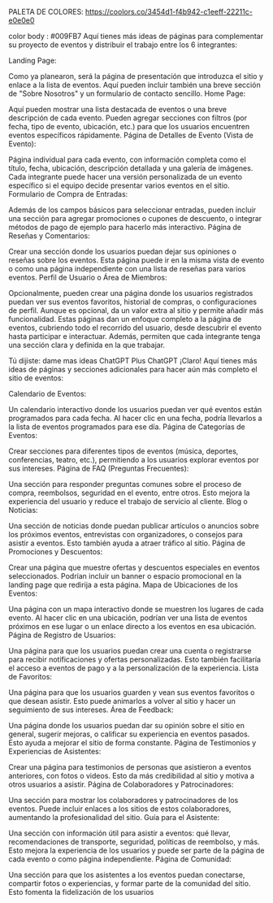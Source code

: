 PALETA DE COLORES:
https://coolors.co/3454d1-f4b942-c1eeff-22211c-e0e0e0

color body : #009FB7
Aquí tienes más ideas de páginas para complementar su proyecto de eventos y distribuir el trabajo entre los 6 integrantes:

Landing Page:

Como ya planearon, será la página de presentación que introduzca el sitio y enlace a la lista de eventos. Aquí pueden incluir también una breve sección de "Sobre Nosotros" y un formulario de contacto sencillo.
Home Page:

Aquí pueden mostrar una lista destacada de eventos o una breve descripción de cada evento. Pueden agregar secciones con filtros (por fecha, tipo de evento, ubicación, etc.) para que los usuarios encuentren eventos específicos rápidamente.
Página de Detalles de Evento (Vista de Evento):

Página individual para cada evento, con información completa como el título, fecha, ubicación, descripción detallada y una galería de imágenes.
Cada integrante puede hacer una versión personalizada de un evento específico si el equipo decide presentar varios eventos en el sitio.
Formulario de Compra de Entradas:

Además de los campos básicos para seleccionar entradas, pueden incluir una sección para agregar promociones o cupones de descuento, o integrar métodos de pago de ejemplo para hacerlo más interactivo.
Página de Reseñas y Comentarios:

Crear una sección donde los usuarios puedan dejar sus opiniones o reseñas sobre los eventos. Esta página puede ir en la misma vista de evento o como una página independiente con una lista de reseñas para varios eventos.
Perfil de Usuario o Área de Miembros:

Opcionalmente, pueden crear una página donde los usuarios registrados puedan ver sus eventos favoritos, historial de compras, o configuraciones de perfil. Aunque es opcional, da un valor extra al sitio y permite añadir más funcionalidad.
Estas páginas dan un enfoque completo a la página de eventos, cubriendo todo el recorrido del usuario, desde descubrir el evento hasta participar e interactuar. Además, permiten que cada integrante tenga una sección clara y definida en la que trabajar.






Tú dijiste:
dame mas ideas
ChatGPT Plus
ChatGPT
¡Claro! Aquí tienes más ideas de páginas y secciones adicionales para hacer aún más completo el sitio de eventos:

Calendario de Eventos:

Un calendario interactivo donde los usuarios puedan ver qué eventos están programados para cada fecha. Al hacer clic en una fecha, podría llevarlos a la lista de eventos programados para ese día.
Página de Categorías de Eventos:

Crear secciones para diferentes tipos de eventos (música, deportes, conferencias, teatro, etc.), permitiendo a los usuarios explorar eventos por sus intereses.
Página de FAQ (Preguntas Frecuentes):

Una sección para responder preguntas comunes sobre el proceso de compra, reembolsos, seguridad en el evento, entre otros. Esto mejora la experiencia del usuario y reduce el trabajo de servicio al cliente.
Blog o Noticias:

Una sección de noticias donde puedan publicar artículos o anuncios sobre los próximos eventos, entrevistas con organizadores, o consejos para asistir a eventos. Esto también ayuda a atraer tráfico al sitio.
Página de Promociones y Descuentos:

Crear una página que muestre ofertas y descuentos especiales en eventos seleccionados. Podrían incluir un banner o espacio promocional en la landing page que redirija a esta página.
Mapa de Ubicaciones de los Eventos:

Una página con un mapa interactivo donde se muestren los lugares de cada evento. Al hacer clic en una ubicación, podrían ver una lista de eventos próximos en ese lugar o un enlace directo a los eventos en esa ubicación.
Página de Registro de Usuarios:

Una página para que los usuarios puedan crear una cuenta o registrarse para recibir notificaciones y ofertas personalizadas. Esto también facilitaría el acceso a eventos de pago y a la personalización de la experiencia.
Lista de Favoritos:

Una página para que los usuarios guarden y vean sus eventos favoritos o que desean asistir. Esto puede animarlos a volver al sitio y hacer un seguimiento de sus intereses.
Área de Feedback:

Una página donde los usuarios puedan dar su opinión sobre el sitio en general, sugerir mejoras, o calificar su experiencia en eventos pasados. Esto ayuda a mejorar el sitio de forma constante.
Página de Testimonios y Experiencias de Asistentes:

Crear una página para testimonios de personas que asistieron a eventos anteriores, con fotos o videos. Esto da más credibilidad al sitio y motiva a otros usuarios a asistir.
Página de Colaboradores y Patrocinadores:

Una sección para mostrar los colaboradores y patrocinadores de los eventos. Puede incluir enlaces a los sitios de estos colaboradores, aumentando la profesionalidad del sitio.
Guía para el Asistente:

Una sección con información útil para asistir a eventos: qué llevar, recomendaciones de transporte, seguridad, políticas de reembolso, y más. Esto mejora la experiencia de los usuarios y puede ser parte de la página de cada evento o como página independiente.
Página de Comunidad:

Una sección para que los asistentes a los eventos puedan conectarse, compartir fotos o experiencias, y formar parte de la comunidad del sitio. Esto fomenta la fidelización de los usuarios
